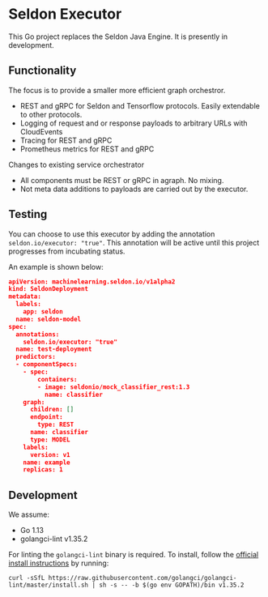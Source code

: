 # Seldon Executor

This Go project replaces the Seldon Java Engine.  It is presently in development.

## Functionality

The focus is to provide a smaller more efficient graph orchestror.

 * REST and gRPC for Seldon and Tensorflow protocols. Easily extendable to other protocols.
 * Logging of request and or response payloads to arbitrary URLs with CloudEvents
 * Tracing for REST and gRPC
 * Prometheus metrics for REST and gRPC

Changes to existing service orchestrator

 * All components must be REST or gRPC in agraph. No mixing.
 * Not meta data additions to payloads are carried out by the executor.


## Testing

You can choose to use this executor by adding the annotation `seldon.io/executor: "true"`. This annotation will be active until this project progresses from incubating status.

An example is shown below:

```JSON
apiVersion: machinelearning.seldon.io/v1alpha2
kind: SeldonDeployment
metadata:
  labels:
    app: seldon
  name: seldon-model
spec:
  annotations:
    seldon.io/executor: "true"
  name: test-deployment
  predictors:
  - componentSpecs:
    - spec:
        containers:
        - image: seldonio/mock_classifier_rest:1.3
          name: classifier
    graph:
      children: []
      endpoint:
        type: REST
      name: classifier
      type: MODEL
    labels:
      version: v1
    name: example
    replicas: 1

```

## Development

We assume:

 * Go 1.13
 * golangci-lint v1.35.2

For linting the `golangci-lint` binary is required. To install, follow the [official install instructions](https://golangci-lint.run/usage/install/) by running:
```shell
curl -sSfL https://raw.githubusercontent.com/golangci/golangci-lint/master/install.sh | sh -s -- -b $(go env GOPATH)/bin v1.35.2
```
